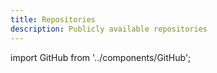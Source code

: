```yaml
---
title: Repositories
description: Publicly available repositories
---
```

import GitHub from '../components/GitHub';

<GitHub />
